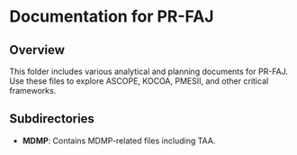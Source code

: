 # Documentation for PR-FAJ

## Overview
This folder includes various analytical and planning documents for PR-FAJ. Use these files to explore ASCOPE, KOCOA, PMESII, and other critical frameworks.

## Subdirectories
- **MDMP**: Contains MDMP-related files including TAA.
